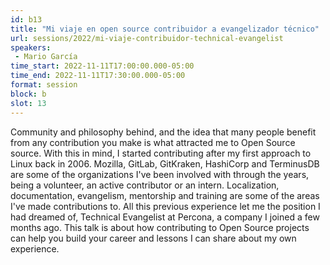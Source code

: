 ```yaml
---
id: b13
title: "Mi viaje en open source contribuidor a evangelizador técnico"
url: sessions/2022/mi-viaje-contribuidor-technical-evangelist 
speakers:
 - Mario García
time_start: 2022-11-11T17:00:00.000-05:00
time_end: 2022-11-11T17:30:00.000-05:00
format: session
block: b
slot: 13
---
```


Community and philosophy behind, and the idea that many people benefit from any contribution you make is what attracted me to Open Source source. With this in mind, I started contributing after my first approach to Linux back in 2006. Mozilla, GitLab, GitKraken, HashiCorp and TerminusDB are some of the organizations I've been involved with through the years, being a volunteer, an active contributor or an intern. Localization, documentation, evangelism, mentorship and training are some of the areas I've made contributions to. All this previous experience let me the position I had dreamed of, Technical Evangelist at Percona, a company I joined a few months ago. This talk is about how contributing to Open Source projects can help you build your career and lessons I can share about my own experience.